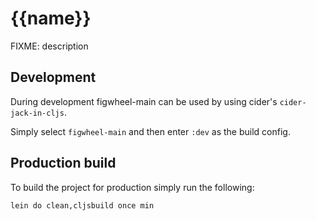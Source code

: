 # {{name}}

FIXME: description

## Development

During development figwheel-main can be used by using cider's `cider-jack-in-cljs`.

Simply select `figwheel-main` and then enter `:dev` as the build config.

## Production build

To build the project for production simply run the following:

```bash
lein do clean,cljsbuild once min
```

